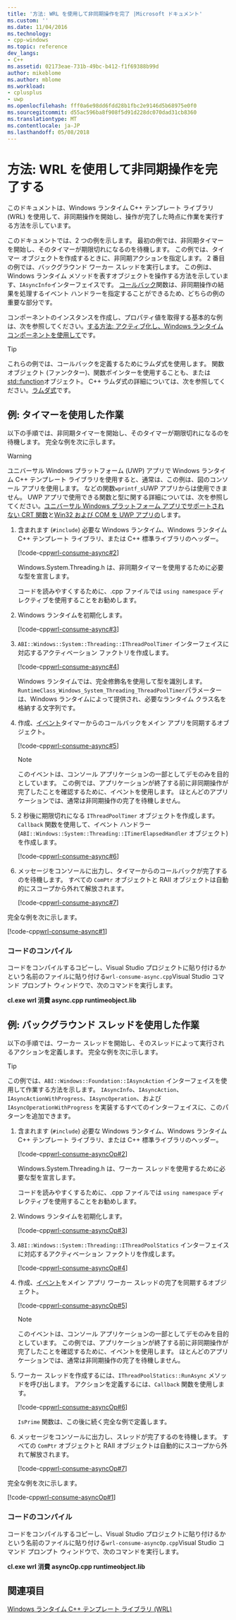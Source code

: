 ```yaml
---
title: '方法: WRL を使用して非同期操作を完了 |Microsoft ドキュメント'
ms.custom: ''
ms.date: 11/04/2016
ms.technology:
- cpp-windows
ms.topic: reference
dev_langs:
- C++
ms.assetid: 02173eae-731b-49bc-b412-f1f69388b99d
author: mikeblome
ms.author: mblome
ms.workload:
- cplusplus
- uwp
ms.openlocfilehash: fff0a6e98dd6fdd28b1fbc2e9146d5b68975e0f0
ms.sourcegitcommit: d55ac596ba8f908f5d91d228dc070dad31cb8360
ms.translationtype: MT
ms.contentlocale: ja-JP
ms.lasthandoff: 05/08/2018
---
```

# <a name="how-to-complete-asynchronous-operations-using-wrl"></a>方法: WRL を使用して非同期操作を完了する
このドキュメントは、Windows ランタイム C++ テンプレート ライブラリ (WRL) を使用して、非同期操作を開始し、操作が完了した時点に作業を実行する方法を示しています。  
  
 このドキュメントでは、2 つの例を示します。 最初の例では、非同期タイマーを開始し、そのタイマーが期限切れになるのを待機します。 この例では、タイマー オブジェクトを作成するときに、非同期アクションを指定します。 2 番目の例では、バックグラウンド ワーカー スレッドを実行します。 この例は、Windows ランタイム メソッドを表すオブジェクトを操作する方法を示しています、`IAsyncInfo`インターフェイスです。 [コールバック](../windows/callback-function-windows-runtime-cpp-template-library.md)関数は、非同期操作の結果を処理するイベント ハンドラーを指定することができるため、どちらの例の重要な部分です。  
  
 コンポーネントのインスタンスを作成し、プロパティ値を取得する基本的な例は、次を参照してください。[する方法: アクティブ化し、Windows ランタイム コンポーネントを使用して](../windows/how-to-activate-and-use-a-windows-runtime-component-using-wrl.md)です。  
  
> [!TIP]
>  これらの例では、コールバックを定義するためにラムダ式を使用します。 関数オブジェクト (ファンクター)、関数ポインターを使用することも、または[std::function](../standard-library/function-class.md)オブジェクト。 C++ ラムダ式の詳細については、次を参照してください。[ラムダ式](../cpp/lambda-expressions-in-cpp.md)です。  
  
## <a name="example-working-with-a-timer"></a>例: タイマーを使用した作業  
 以下の手順では、非同期タイマーを開始し、そのタイマーが期限切れになるのを待機します。 完全な例を次に示します。  
  
> [!WARNING]
>  ユニバーサル Windows プラットフォーム (UWP) アプリで Windows ランタイム C++ テンプレート ライブラリを使用すると、通常は、この例は、図のコンソール アプリを使用します。 などの関数`wprintf_s`UWP アプリからは使用できません。 UWP アプリで使用できる関数と型に関する詳細については、次を参照してください。[ユニバーサル Windows プラットフォーム アプリでサポートされない CRT 関数](../cppcx/crt-functions-not-supported-in-universal-windows-platform-apps.md)と[Win32 および COM を UWP アプリの](/uwp/win32-and-com/win32-and-com-for-uwp-apps)します。  
  
1.  含まれます (`#include`) 必要な Windows ランタイム、Windows ランタイム C++ テンプレート ライブラリ、または C++ 標準ライブラリのヘッダー。  
  
     [!code-cpp[wrl-consume-async#2](../windows/codesnippet/CPP/how-to-complete-asynchronous-operations-using-wrl_1.cpp)]  
  
     Windows.System.Threading.h は、非同期タイマーを使用するために必要な型を宣言します。  
  
     コードを読みやすくするために、.cpp ファイルでは `using namespace` ディレクティブを使用することをお勧めします。  
  
2.  Windows ランタイムを初期化します。  
  
     [!code-cpp[wrl-consume-async#3](../windows/codesnippet/CPP/how-to-complete-asynchronous-operations-using-wrl_2.cpp)]  
  
3.  `ABI::Windows::System::Threading::IThreadPoolTimer` インターフェイスに対応するアクティベーション ファクトリを作成します。  
  
     [!code-cpp[wrl-consume-async#4](../windows/codesnippet/CPP/how-to-complete-asynchronous-operations-using-wrl_3.cpp)]  
  
     Windows ランタイムでは、完全修飾名を使用して型を識別します。 `RuntimeClass_Windows_System_Threading_ThreadPoolTimer`パラメーターは、Windows ランタイムによって提供され、必要なランタイム クラス名を格納する文字列です。  
  
4.  作成、[イベント](../windows/event-class-windows-runtime-cpp-template-library.md)タイマーからのコールバックをメイン アプリを同期するオブジェクト。  
  
     [!code-cpp[wrl-consume-async#5](../windows/codesnippet/CPP/how-to-complete-asynchronous-operations-using-wrl_4.cpp)]  
  
    > [!NOTE]
    >  このイベントは、コンソール アプリケーションの一部としてデモのみを目的としています。 この例では、アプリケーションが終了する前に非同期操作が完了したことを確認するために、イベントを使用します。 ほとんどのアプリケーションでは、通常は非同期操作の完了を待機しません。  
  
5.  2 秒後に期限切れになる `IThreadPoolTimer` オブジェクトを作成します。 `Callback` 関数を使用して、イベント ハンドラー (`ABI::Windows::System::Threading::ITimerElapsedHandler` オブジェクト) を作成します。  
  
     [!code-cpp[wrl-consume-async#6](../windows/codesnippet/CPP/how-to-complete-asynchronous-operations-using-wrl_5.cpp)]  
  
6.  メッセージをコンソールに出力し、タイマーからのコールバックが完了するのを待機します。 すべての `ComPtr` オブジェクトと RAII オブジェクトは自動的にスコープから外れて解放されます。  
  
     [!code-cpp[wrl-consume-async#7](../windows/codesnippet/CPP/how-to-complete-asynchronous-operations-using-wrl_6.cpp)]  
  
 完全な例を次に示します。  
  
 [!code-cpp[wrl-consume-async#1](../windows/codesnippet/CPP/how-to-complete-asynchronous-operations-using-wrl_7.cpp)]  
  
### <a name="compiling-the-code"></a>コードのコンパイル  
 コードをコンパイルするコピーし、Visual Studio プロジェクトに貼り付けるかという名前のファイルに貼り付ける`wrl-consume-async.cpp`Visual Studio コマンド プロンプト ウィンドウで、次のコマンドを実行します。  
  
 **cl.exe wrl 消費 async.cpp runtimeobject.lib**  
  
## <a name="example-working-with-a-background-thread"></a>例: バックグラウンド スレッドを使用した作業  
 以下の手順では、ワーカー スレッドを開始し、そのスレッドによって実行されるアクションを定義します。 完全な例を次に示します。  
  
> [!TIP]
>  この例では、`ABI::Windows::Foundation::IAsyncAction` インターフェイスを使用して作業する方法を示します。 `IAsyncInfo`、`IAsyncAction`、`IAsyncActionWithProgress`、`IAsyncOperation`、および `IAsyncOperationWithProgress` を実装するすべてのインターフェイスに、このパターンを追加できます。  
  
1.  含まれます (`#include`) 必要な Windows ランタイム、Windows ランタイム C++ テンプレート ライブラリ、または C++ 標準ライブラリのヘッダー。  
  
     [!code-cpp[wrl-consume-asyncOp#2](../windows/codesnippet/CPP/how-to-complete-asynchronous-operations-using-wrl_8.cpp)]  
  
     Windows.System.Threading.h は、ワーカー スレッドを使用するために必要な型を宣言します。  
  
     コードを読みやすくするために、.cpp ファイルでは `using namespace` ディレクティブを使用することをお勧めします。  
  
2.  Windows ランタイムを初期化します。  
  
     [!code-cpp[wrl-consume-asyncOp#3](../windows/codesnippet/CPP/how-to-complete-asynchronous-operations-using-wrl_9.cpp)]  
  
3.  `ABI::Windows::System::Threading::IThreadPoolStatics` インターフェイスに対応するアクティベーション ファクトリを作成します。  
  
     [!code-cpp[wrl-consume-asyncOp#4](../windows/codesnippet/CPP/how-to-complete-asynchronous-operations-using-wrl_10.cpp)]  
  
4.  作成、[イベント](../windows/event-class-windows-runtime-cpp-template-library.md)をメイン アプリ ワーカー スレッドの完了を同期するオブジェクト。  
  
     [!code-cpp[wrl-consume-asyncOp#5](../windows/codesnippet/CPP/how-to-complete-asynchronous-operations-using-wrl_11.cpp)]  
  
    > [!NOTE]
    >  このイベントは、コンソール アプリケーションの一部としてデモのみを目的としています。 この例では、アプリケーションが終了する前に非同期操作が完了したことを確認するために、イベントを使用します。 ほとんどのアプリケーションでは、通常は非同期操作の完了を待機しません。  
  
5.  ワーカー スレッドを作成するには、`IThreadPoolStatics::RunAsync` メソッドを呼び出します。 アクションを定義するには、`Callback` 関数を使用します。  
  
     [!code-cpp[wrl-consume-asyncOp#6](../windows/codesnippet/CPP/how-to-complete-asynchronous-operations-using-wrl_12.cpp)]  
  
     `IsPrime` 関数は、この後に続く完全な例で定義します。  
  
6.  メッセージをコンソールに出力し、スレッドが完了するのを待機します。 すべての `ComPtr` オブジェクトと RAII オブジェクトは自動的にスコープから外れて解放されます。  
  
     [!code-cpp[wrl-consume-asyncOp#7](../windows/codesnippet/CPP/how-to-complete-asynchronous-operations-using-wrl_13.cpp)]  
  
 完全な例を次に示します。  
  
 [!code-cpp[wrl-consume-asyncOp#1](../windows/codesnippet/CPP/how-to-complete-asynchronous-operations-using-wrl_14.cpp)]  
  
### <a name="compiling-the-code"></a>コードのコンパイル  
 コードをコンパイルするコピーし、Visual Studio プロジェクトに貼り付けるかという名前のファイルに貼り付ける`wrl-consume-asyncOp.cpp`Visual Studio コマンド プロンプト ウィンドウで、次のコマンドを実行します。  
  
 **cl.exe wrl 消費 asyncOp.cpp runtimeobject.lib**  
  
## <a name="see-also"></a>関連項目  
 [Windows ランタイム C++ テンプレート ライブラリ (WRL)](../windows/windows-runtime-cpp-template-library-wrl.md)
